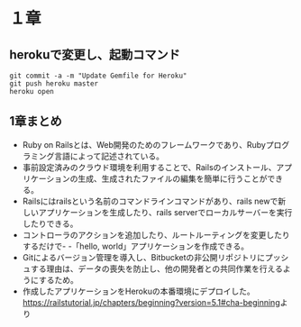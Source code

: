 # １章
## herokuで変更し、起動コマンド
    git commit -a -m "Update Gemfile for Heroku"
    git push heroku master
    heroku open

## 1章まとめ
- Ruby on Railsとは、Web開発のためのフレームワークであり、Rubyプログラミング言語によって記述されている。
- 事前設定済みのクラウド環境を利用することで、Railsのインストール、アプリケーションの生成、生成されたファイルの編集を簡単に行うことができる。
- Railsにはrailsという名前のコマンドラインコマンドがあり、rails newで新しいアプリケーションを生成したり、rails serverでローカルサーバーを実行したりできる。
- コントローラのアクションを追加したり、ルートルーティングを変更したりするだけで- -「hello, world」アプリケーションを作成できる。
- Gitによるバージョン管理を導入し、Bitbucketの非公開リポジトリにプッシュする理由は、データの喪失を防止し、他の開発者との共同作業を行えるようにするため。
- 作成したアプリケーションをHerokuの本番環境にデプロイした。
<https://railstutorial.jp/chapters/beginning?version=5.1#cha-beginning>より
